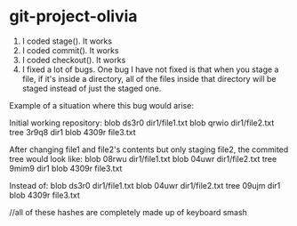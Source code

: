 # git-project-olivia

1. I coded stage(). It works
2. I coded commit(). It works
3. I coded checkout(). It works
4. I fixed a lot of bugs. One bug I have not fixed is that when you stage a file, if it's inside a directory, all of the files inside that directory will be staged instead of just the staged one.

Example of a situation where this bug would arise:

Initial working repository:
blob ds3r0 dir1/file1.txt
blob qrwio dir1/file2.txt
tree 3r9q8 dir1
blob 4309r file3.txt

After changing file1 and file2's contents but only staging file2, the commited tree would look like:
blob 08rwu dir1/file1.txt
blob 04uwr dir1/file2.txt
tree 9mim9 dir1
blob 4309r file3.txt

Instead of:
blob ds3r0 dir1/file1.txt
blob 04uwr dir1/file2.txt
tree 09ujm dir1
blob 4309r file3.txt

//all of these hashes are completely made up of keyboard smash